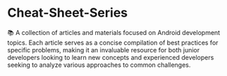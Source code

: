 # Cheat-Sheet-Series
📚 A collection of articles and materials focused on Android development topics. Each article serves as a concise compilation of best practices for specific problems, making it an invaluable resource for both junior developers looking to learn new concepts and experienced developers seeking to analyze various approaches to common challenges.
